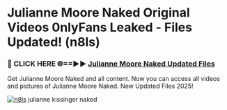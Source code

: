 # Julianne Moore Naked Original Videos 0nlyFans Leaked - Files Updated! (n8ls)

<h3>🔴 CLICK HERE 🌐==►► <a href="https://tinyurl.com/yckcrads" rel="nofollow">Julianne Moore Naked Updated Files</a></h3>

Get Julianne Moore Naked and all content. Now you can access all videos and pictures of Julianne Moore Naked. New Updated Files 2025!

[![n8ls](https://i.imgur.com/hpKpOFt.gif)](https://tinyurl.com/yckcrads)
julianne kissinger naked